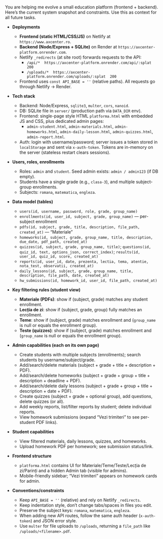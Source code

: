 You are helping me evolve a small education platform (frontend + backend). Here’s the current system snapshot and constraints. Use this as context for all future tasks.

- **Deployments**
  - **Frontend (static HTML/CSS/JS)** on Netlify at `https://www.axcenter.ro`.
  - **Backend (Node/Express + SQLite)** on Render at `https://axcenter-platform.onrender.com`.
  - Netlify `_redirects` (at site root) forwards requests to the API:
    - `/api/*  https://axcenter-platform.onrender.com/api/:splat  200`
    - `/uploads/*  https://axcenter-platform.onrender.com/uploads/:splat  200`
  - Frontend uses `const API_BASE = ''` (relative paths). All requests go through Netlify → Render.

- **Tech stack**
  - Backend: Node/Express, `sqlite3`, `multer`, `cors`, `nanoid`.
  - DB: SQLite file in `server/` (production path via `DATA_DIR` env).
  - Frontend: single-page style HTML `platforma.html` with embedded JS and CSS, plus dedicated admin pages:
    - `admin-student.html`, `admin-materials.html`, `admin-homeworks.html`,
      `admin-daily-lesson.html`, `admin-quizzes.html`, `admin-report.html`.
  - Auth: login with username/password; server issues a token stored in `localStorage` and sent via `x-auth-token`. Tokens are in-memory on the server (stateless restart clears sessions).

- **Users, roles, enrollments**
  - Roles: `admin` and `student`. Seed admin exists: `admin / admin123` (if DB empty).
  - Students have a single grade (e.g., `clasa-3`), and multiple subject-group enrollments.
  - Subjects: `romana`, `matematica`, `engleza`.

- **Data model (tables)**
  - `users(id, username, password, role, grade, group_name)`
  - `enrollments(id, user_id, subject, grade, group_name)` — per-subject enrollment
  - `pdfs(id, subject, grade, title, description, file_path, created_at)` — “Materiale”
  - `homeworks(id, subject, grade, group_name, title, description, due_date, pdf_path, created_at)`
  - `quizzes(id, subject, grade, group_name, title)`; `questions(id, quiz_id, text, options_json, correct_index)`;
    `results(id, user_id, quiz_id, score, created_at)`
  - `reports(id, user_id, date, prezenta, lectia, tema, atentie, nota_test, observatii, created_at)`
  - `daily_lessons(id, subject, grade, group_name, title, description, file_path, date, created_at)`
  - `hw_submissions(id, homework_id, user_id, file_path, created_at)`

- **Key filtering rules (student view)**
  - **Materiale (PDFs)**: show if (subject, grade) matches any student enrollment.
  - **Lecția de zi**: show if (subject, grade, group) fully matches an enrollment.
  - **Teme**: show if (subject, grade) matches enrollment and (`group_name` is null or equals the enrollment group).
  - **Teste (quizzes)**: show if (subject, grade) matches enrollment and (`group_name` is null or equals the enrollment group).

- **Admin capabilities (each on its own page)**
  - Create students with multiple subjects (enrollments); search students by username/subject/grade.
  - Add/search/delete materials (subject + grade + title + description + PDF).
  - Add/search/delete homeworks (subject + grade + group + title + description + deadline + PDF).
  - Add/search/delete daily lessons (subject + grade + group + title + description + date + PDF).
  - Create quizzes (subject + grade + optional group), add questions, delete quizzes (or all).
  - Add weekly reports, list/filter reports by student; delete individual reports.
  - View homework submissions (expand “Vezi trimiteri” to see per-student PDF links).

- **Student capabilities**
  - View filtered materials, daily lessons, quizzes, and homeworks.
  - Upload homework PDF per homework; see submission status/link.

- **Frontend structure**
  - `platforma.html` contains UI for Materiale/Teme/Teste/Lecția de zi/Parinți and a hidden Admin tab (visible for admins).
  - Mobile-friendly sidebar; “Vezi trimiteri” appears on homework cards for admin.

- **Conventions/constraints**
  - Keep `API_BASE = ''` (relative) and rely on Netlify `_redirects`.
  - Keep indentation style, don’t change tabs/spaces in files you edit.
  - Preserve the subject keys: `romana`, `matematica`, `engleza`.
  - When adding new API routes, follow the same auth header (`x-auth-token`) and JSON error style.
  - Use `multer` for file uploads to `/uploads`, returning a `file_path` like `/uploads/<filename>.pdf`.